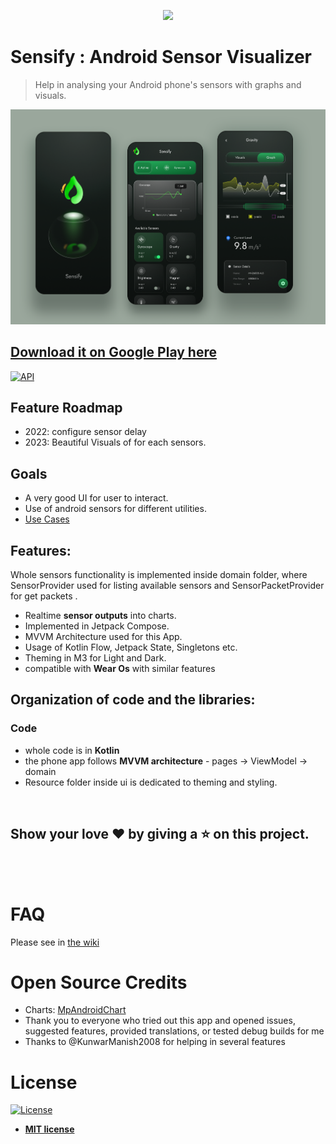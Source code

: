 <p align="center">
<img src="https://github.com/JunkieLabs/sensify-android/images/sensify-logo.png" width="250">
</p>

# Sensify : Android Sensor Visualizer

> Help in analysing your Android phone's sensors with graphs and visuals.



![](images/sensify-all.png)


## [Download it on Google Play here](https://play.google.com/store/apps/details?id=io.sensify.sensor)
[![API](https://img.shields.io/badge/API-24%2B-brightgreen.svg?style=flat)](https://android-arsenal.com/api?level=24)



## Feature Roadmap
- 2022: configure sensor delay
- 2023: Beautiful Visuals of for each sensors.


## Goals
- A very good UI for user to interact.
- Use of android sensors for different utilities.
- [Use Cases](https://github.com/JunkieLabs/sensify-android/wiki/Use-Cases)

## Features:

Whole sensors functionality is implemented inside domain folder, where SensorProvider used for listing available sensors and SensorPacketProvider for get packets .

* Realtime **sensor outputs** into charts.
* Implemented in Jetpack Compose.
* MVVM Architecture used for this App.
* Usage of Kotlin Flow, Jetpack State, Singletons etc.
* Theming in M3 for Light and Dark.
* compatible with **Wear Os** with similar features

## Organization of code and the libraries:

### Code
* whole code is in **Kotlin** 
* the phone app follows **MVVM architecture** - pages -> ViewModel -> domain
* Resource folder inside ui is dedicated to theming and styling. 


<br>

## Show your love :heart: by giving a :star: on this project.

<br>

<br>


# FAQ
Please see in [the wiki](https://github.com/JunkieLabs/sensify-android/wiki/Frequently-Asked-Questions-(FAQ))




# Open Source Credits


- Charts: [MpAndroidChart](https://github.com/PhilJay/MPAndroidChart)
- Thank you to everyone who tried out this app and opened issues, suggested features, provided translations, or tested debug builds for me
- Thanks to @KunwarManish2008 for helping in several features



# License

[![License](https://img.shields.io/:license-mit-blue.svg?style=flat-square)](https://badges.mit-license.org)

- **[MIT license](LICENSE)**
